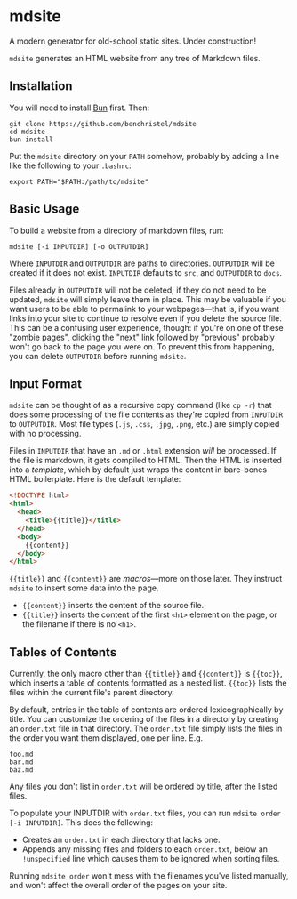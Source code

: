 # mdsite

A modern generator for old-school static sites. Under construction!

`mdsite` generates an HTML website from any tree of Markdown files.

## Installation

You will need to install [Bun](https://bun.sh) first. Then:

```
git clone https://github.com/benchristel/mdsite
cd mdsite
bun install
```

Put the `mdsite` directory on your `PATH` somehow, probably by adding
a line like the following to your `.bashrc`:

```
export PATH="$PATH:/path/to/mdsite"
```

## Basic Usage

To build a website from a directory of markdown files, run:

```
mdsite [-i INPUTDIR] [-o OUTPUTDIR]
```

Where `INPUTDIR` and `OUTPUTDIR` are paths to directories. `OUTPUTDIR` will
be created if it does not exist. `INPUTDIR` defaults to `src`, and `OUTPUTDIR`
to `docs`.

Files already in `OUTPUTDIR` will not be deleted; if they do not need to be
updated, `mdsite` will simply leave them in place. This may be valuable if you want
users to be able to permalink to your webpages—that is, if you want links into
your site to continue to resolve even if you delete the source file. This
can be a confusing user experience, though: if you're on one of these "zombie
pages", clicking the "next" link followed by "previous" probably won't go
back to the page you were on. To prevent this from happening, you can delete
`OUTPUTDIR` before running `mdsite`.

## Input Format

`mdsite` can be thought of as a recursive copy command (like `cp -r`) that does
some processing of the file contents as they're copied from `INPUTDIR` to `OUTPUTDIR`.
Most file types (`.js`, `.css`, `.jpg`, `.png`, etc.) are simply copied with no processing.

Files in `INPUTDIR` that have an `.md` or `.html` extension _will_ be processed.
If the file is markdown, it gets compiled to HTML. Then the HTML is inserted into
a _template_, which by default just wraps the content in bare-bones
HTML boilerplate. Here is the default template:

```html
<!DOCTYPE html>
<html>
  <head>
    <title>{{title}}</title>
  </head>
  <body>
    {{content}}
  </body>
</html>
```

`{{title}}` and `{{content}}` are _macros_—more on those later. They instruct
`mdsite` to insert some data into the page.

- `{{content}}` inserts the content of the source file.
- `{{title}}` inserts the content of the first `<h1>` element on the page,
  or the filename if there is no `<h1>`.

## Tables of Contents

Currently, the only macro other than `{{title}}` and `{{content}}` is
`{{toc}}`, which inserts a table of contents formatted as a nested list.
`{{toc}}` lists the files within the current file's parent directory.

By default, entries in the table of contents are ordered lexicographically by
title. You can customize the ordering of the files in a directory by creating
an `order.txt` file in that directory. The `order.txt` file simply lists the
files in the order you want them displayed, one per line. E.g.

```
foo.md
bar.md
baz.md
```

Any files you don't list in `order.txt` will be ordered by title, after the
listed files.

To populate your INPUTDIR with `order.txt` files, you can run
`mdsite order [-i INPUTDIR]`. This does the following:

- Creates an `order.txt` in each directory that lacks one.
- Appends any missing files and folders to each `order.txt`, below an
  `!unspecified` line which causes them to be ignored when sorting
  files.

Running `mdsite order` won't mess with the filenames you've listed
manually, and won't affect the overall order of the pages on your site.